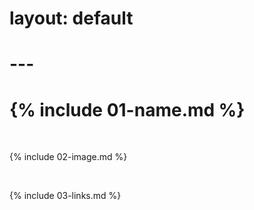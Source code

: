 # 
# layout: default
# ---
# {% include 01-name.md %}

<br>

{% include 02-image.md %}

<br>

{% include 03-links.md %}

